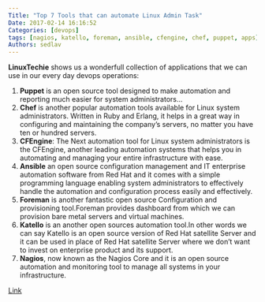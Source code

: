 ```yaml
---
Title: "Top 7 Tools that can automate Linux Admin Task"
Date: 2017-02-14 16:16:52
Categories: [devops]
tags: [nagios, katello, foreman, ansible, cfengine, chef, puppet, apps]
Authors: sedlav
---
```


**LinuxTechie** shows us a wonderfull collection of applications that we can use in our every day devops operations:

1. **Puppet** is an open source tool designed to make automation and reporting much easier for system administrators...
2. **Chef** is another popular automation tools available for Linux system administrators. Written in Ruby and Erlang, it helps in a great way in configuring and maintaining the company’s servers, no matter you have ten or hundred servers.
3. **CFEngine**: The Next automation tool for Linux system administrators is the CFEngine, another leading automation systems that helps you in automating and managing your entire infrastructure with ease.
4. **Ansible** an open source configuration management and IT enterprise automation software from Red Hat and it  comes with a simple programming language enabling system administrators to effectively handle the automation and configuration process easily and effectively.
5. **Foreman** is another fantastic open source Configuration and provisioning tool.Foreman provides dashboard from which we can provision bare metal servers and virtual machines.
6. **Katello** is an another open sources automation tool.In other words we can say Katello is an open source version of Red Hat satellite Server and it can be used in place of Red Hat satellite Server where we don’t want to invest on enterprise product and its support.
7. **Nagios**, now known as the Nagios Core and it is an open source automation and monitoring tool to manage all systems in your infrastructure. 

[Link](http://www.linuxtechi.com/top-7-tools-automate-linux-admin-task/)
